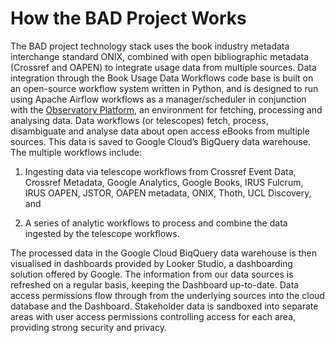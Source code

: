 How the BAD Project Works
==========================

The BAD project technology stack uses the book industry metadata interchange standard ONIX, combined with open bibliographic metadata (Crossref and OAPEN) to integrate usage data from multiple sources. Data integration through the Book Usage Data Workflows code base is built on an open-source workflow system written in Python, and is designed to run using Apache Airflow workflows as a manager/scheduler in conjunction with the [Observatory Platform](https://github.com/The-Academic-Observatory/observatory-platform), an environment for fetching, processing and analysing data. Data workflows (or telescopes) fetch, process, disambiguate and analyse data about open access eBooks from multiple sources. This data is saved to Google Cloud’s BigQuery data warehouse. The multiple workflows include: 

 1. Ingesting data via telescope workflows from Crossref Event Data,  Crossref Metadata, Google Analytics, Google Books, IRUS Fulcrum, IRUS OAPEN, JSTOR, OAPEN metadata, ONIX, Thoth, UCL Discovery, and

 2. A series of analytic workflows to process and combine the data ingested by the telescope workflows.

The processed data in the Google Cloud BiqQuery data warehouse is then visualised in dashboards provided by Looker Studio, a dashboarding solution offered by Google.
The information from our data sources is refreshed on a regular basis, keeping the Dashboard up-to-date. Data access permissions flow through from the underlying sources into the cloud database and the Dashboard. Stakeholder data is sandboxed into separate areas with user access permissions controlling access for each area, providing strong security and privacy. 
